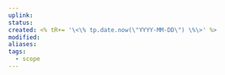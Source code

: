 ```yaml
---
uplink: 
status: 
created: <% tR+= '\<\% tp.date.now(\"YYYY-MM-DD\") \%\>' %>
modified: 
aliases: 
tags:
  - scope
---
```

